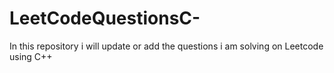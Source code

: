 # LeetCodeQuestionsC-
In this repository i will update or add the questions i am solving on Leetcode using C++
